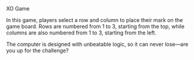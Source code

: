XO Game

In this game, players select a row and column to place their mark on the game board. Rows are numbered from 1 to 3, starting from the top, while columns are also numbered from 1 to 3, starting from the left.

The computer is designed with unbeatable logic, so it can never lose—are you up for the challenge?

